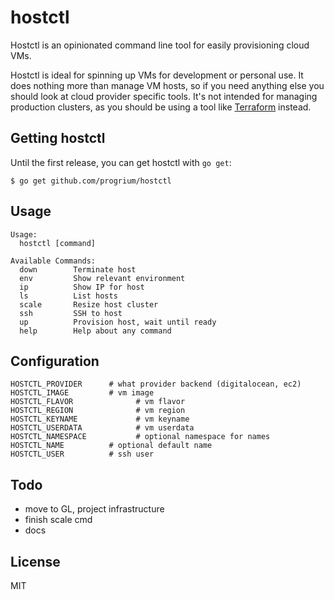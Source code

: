 # hostctl

Hostctl is an opinionated command line tool for easily provisioning cloud VMs.

Hostctl is ideal for spinning up VMs for development or personal use. It does
nothing more than manage VM hosts, so if you need anything else you should look
at cloud provider specific tools. It's not intended for managing production
clusters, as you should be using a tool like [Terraform](https://terraform.io/) instead.

## Getting hostctl

Until the first release, you can get hostctl with `go get`:

    $ go get github.com/progrium/hostctl

## Usage

```
Usage:
  hostctl [command]

Available Commands:
  down        Terminate host
  env         Show relevant environment
  ip          Show IP for host
  ls          List hosts
  scale       Resize host cluster
  ssh         SSH to host
  up          Provision host, wait until ready
  help        Help about any command
```

## Configuration

```
HOSTCTL_PROVIDER      # what provider backend (digitalocean, ec2)
HOSTCTL_IMAGE         # vm image
HOSTCTL_FLAVOR				# vm flavor
HOSTCTL_REGION				# vm region
HOSTCTL_KEYNAME				# vm keyname
HOSTCTL_USERDATA			# vm userdata
HOSTCTL_NAMESPACE			# optional namespace for names
HOSTCTL_NAME          # optional default name
HOSTCTL_USER          # ssh user
```

## Todo

* move to GL, project infrastructure
* finish scale cmd
* docs

## License

MIT
